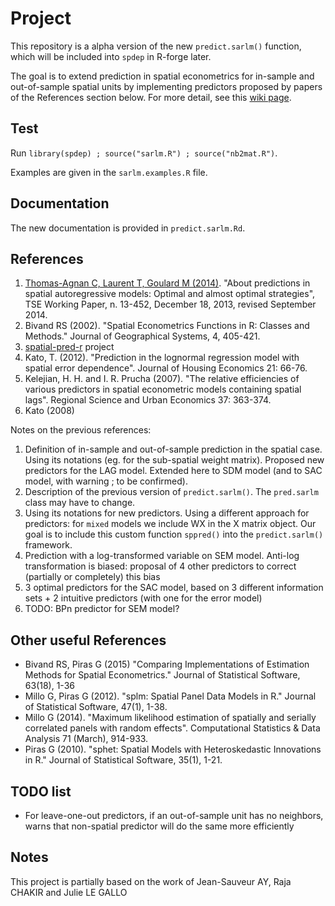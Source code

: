 # Project

This repository is a alpha version of the new `predict.sarlm()` function, which will be included into `spdep` in R-forge later.

The goal is to extend prediction in spatial econometrics for in-sample and out-of-sample spatial units by implementing predictors proposed by papers of the References section below. For more detail, see this [wiki page](https://github.com/rstats-gsoc/gsoc2015/wiki/Predict-methods-for-spatial-econometrics).

## Test

Run `library(spdep) ; source("sarlm.R") ; source("nb2mat.R")`. 

Examples are given in the `sarlm.examples.R` file.

## Documentation

The new documentation is provided in `predict.sarlm.Rd`.

## References

1. [Thomas-Agnan C, Laurent T, Goulard M (2014)](http://idei.fr/display.php?a=27788&site=TSE&data=TSE&lang=en). "About predictions in spatial autoregressive models: Optimal and almost optimal strategies", TSE Working Paper, n. 13-452, December 18, 2013, revised September 2014.
2. Bivand RS (2002). "Spatial Econometrics Functions in R: Classes and Methods." Journal of Geographical Systems, 4, 405-421.
3. [spatial-pred-r](http://htmlpreview.github.io/?https://github.com/jsay/spatial-pred-R/blob/master/DOC.html#sec-7) project
4. Kato, T. (2012). "Prediction in the lognormal regression model with spatial error dependence". Journal of Housing Economics 21: 66-76.
5.  Kelejian, H. H. and I. R. Prucha (2007). "The relative efficiencies of various predictors in spatial econometric models containing spatial lags". Regional Science and Urban Economics 37: 363-374.
6. Kato (2008)

Notes on the previous references:

1. Definition of in-sample and out-of-sample prediction in the spatial case. Using its notations (eg. for the sub-spatial weight matrix). Proposed new predictors for the LAG model. Extended here to SDM model (and to SAC model, with warning ; to be confirmed).
2. Description of the previous version of `predict.sarlm()`. The `pred.sarlm` class may have to change.
3. Using its notations for new predictors. Using a different approach for predictors: for `mixed` models we include WX in the X matrix object. Our goal is to include this custom function `sppred()` into the `predict.sarlm()` framework.
4. Prediction with a log-transformed variable on SEM model. Anti-log transformation is biased: proposal of 4 other predictors to correct (partially or completely) this bias
5. 3 optimal predictors for the SAC model, based on 3 different information sets + 2 intuitive predictors (with one for the error model)
6. TODO: BPn predictor for SEM model?


## Other useful References

* Bivand RS, Piras G (2015) "Comparing Implementations of Estimation Methods for Spatial Econometrics." Journal of Statistical Software, 63(18), 1-36
* Millo G, Piras G (2012). "splm: Spatial Panel Data Models in R." Journal of Statistical Software, 47(1), 1-38.
* Millo G (2014). "Maximum likelihood estimation of spatially and serially correlated panels with random effects". Computational Statistics & Data Analysis 71 (March), 914-933.
* Piras G (2010). "sphet: Spatial Models with Heteroskedastic Innovations in R." Journal of Statistical Software, 35(1), 1-21.

## TODO list

* For leave-one-out predictors, if an out-of-sample unit has no neighbors, warns that non-spatial predictor will do the same more efficiently



## Notes

This project is partially based on the work of Jean-Sauveur AY, Raja CHAKIR and Julie LE GALLO
